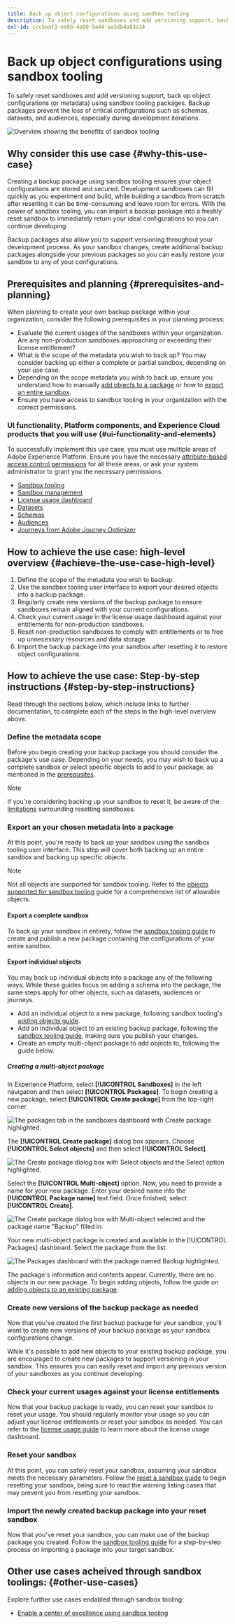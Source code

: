 ```yaml
---
title: Back up object configurations using sandbox tooling
description: To safely reset sandboxes and add versioning support, back up object configurations (or metadata) using sandbox tooling packages. Backup packages prevent the loss of critical configurations such as schemas, datasets, and audiences, especially during development iterations.
exl-id: cccbaaf1-ee68-4a00-9a44-aa5db4a83a14
---
```

# Back up object configurations using sandbox tooling

To safely reset sandboxes and add versioning support, back up object configurations (or metadata) using sandbox tooling packages. Backup packages prevent the loss of critical configurations such as schemas, datasets, and audiences, especially during development iterations.

![Overview showing the benefits of sandbox tooling](../images/use-cases/tooling-overview.png)

## Why consider this use case {#why-this-use-case}

Creating a backup package using sandbox tooling ensures your object configurations are stored and secured. Development sandboxes can fill quickly as you experiment and build, while building a sandbox from scratch after resetting it can be time-consuming and leave room for errors. With the power of sandbox tooling, you can import a backup package into a freshly reset sandbox to immediately return your ideal configurations so you can continue developing. 

Backup packages also allow you to support versioning throughout your development process. As your sandbox changes, create additional backup packages alongside your previous packages so you can easily restore your sandbox to any of your configurations. 

## Prerequisites and planning {#prerequisites-and-planning}

When planning to create your own backup package within your organization, consider the following prerequisites in your planning process:

- Evaluate the current usages of the sandboxes within your organization. Are any non-production sandboxes approaching or exceeding their license entitlement?
- What is the scope of the metadata you wish to back up? You may consider backing up either a complete or partial sandbox, depending on your use case.
- Depending on the scope metadata you wish to back up, ensure you understand how to manually [add objects to a package](../ui/sandbox-tooling.md#add-object-to-a-new-package) or how to [export an entire sandbox](../ui/sandbox-tooling.md#export-an-entire-sandbox).
- Ensure you have access to sandbox tooling in your organization with the correct permissions.

### UI functionality, Platform components, and Experience Cloud products that you will use {#ui-functionality-and-elements}

To successfully implement this use case, you must use multiple areas of Adobe Experience Platform. Ensure you have the necessary [attribute-based access control permissions](../../access-control/abac/overview.md) for all these areas, or ask your system administrator to grant you the necessary permissions.

  - [Sandbox tooling](../ui/sandbox-tooling.md)
  - [Sandbox management](../ui/user-guide.md)
  - [License usage dashboard](../../landing/license-usage-and-guardrails/license-usage-dashboard.md)
  - [Datasets](../../catalog/datasets/overview.md)
  - [Schemas](../../xdm//home.md)
  - [Audiences](../../segmentation/home.md)
  - [Journeys from Adobe Journey Optimizer](https://experienceleague.adobe.com/en/docs/journey-optimizer/using/orchestrate-journeys/journey)

## How to achieve the use case: high-level overview {#achieve-the-use-case-high-level}

1. Define the scope of the metadata you wish to backup.
2. Use the sandbox tooling user interface to export your desired objects into a backup package.
3. Regularly create new versions of the backup package to ensure sandboxes remain aligned with your current configurations.
4. Check your current usage in the license usage dashboard against your entitlements for non-production sandboxes.
5. Reset non-production sandboxes to comply with entitlements or to free up unnecessary resources and data storage.
6. Import the backup package into your sandbox after resetting it to restore object configurations.

## How to achieve the use case: Step-by-step instructions {#step-by-step-instructions}

Read through the sections below, which include links to further documentation, to complete each of the steps in the high-level overview above.

### Define the metadata scope

Before you begin creating your backup package you should consider the package's use case. Depending on your needs, you may wish to back up a complete sandbox or select specific objects to add to your package, as mentioned in the [prerequsites](#prerequisites-and-planning). 

>[!NOTE]
>
> If you're considering backing up your sandbox to reset it, be aware of the [limitations](../ui/user-guide.md#reset-a-sandbox) surrounding resetting sandboxes.

### Export an your chosen metadata into a package

At this point, you're ready to back up your sandbox using the sandbox tooling user interface. This step will cover both backing up an entire sandbox and backing up specific objects.

>[!NOTE]
>
> Not all objects are supported for sandbox tooling. Refer to the [objects supported for sandbox tooling](../ui/sandbox-tooling.md#objects-supported-for-sandbox-tooling) guide for a comprehensive list of allowable objects.

#### Export a complete sandbox

To back up your sandbox in entirety, follow the [sandbox tooling guide](../ui/sandbox-tooling.md#export-an-entire-sandbox) to create and publish a new package containing the configurations of your entire sandbox.

#### Export individual objects

You may back up individual objects into a package any of the following ways. While these guides focus on adding a schema into the package, the same steps apply for other objects, such as datasets, audiences or journeys.

- Add an individual object to a new package, following sandbox tooling's [adding objects guide](../ui/sandbox-tooling.md#add-object-to-a-new-package). 
- Add an individual object to an existing backup package, following the [sandbox tooling guide](../ui/sandbox-tooling.md#add-an-object-to-an-existing-package-and-publish), making sure you publish your changes.
- Create an empty multi-object package to add objects to, following the guide below.

##### Creating a multi-object package

In Experience Platform, select **[!UICONTROL Sandboxes]** in the left navigation and then select **[!UICONTROL Packages]**. To begin creating a new package, select **[!UICONTROL Create package]** from the top-right corner.

![The packages tab in the sandboxes dashboard with Create package highlighted.](../images/use-cases/create-package.png)

The **[!UICONTROL Create package]** dialog box appears. Choose **[!UICONTROL Select objects]** and then select **[!UICONTROL Select]**.

![The Create package dialog box with Select objects and the Select option highlighted.](../images/use-cases/create-package-select-objects.png)

Select the **[!UICONTROL Multi-object]** option. Now, you need to provide a name for your new package. Enter your desired name into the **[!UICONTROL Package name]** text field. Once finished, select **[!UICONTROL Create]**.

![The Create package dialog box with Multi-object selected and the package name "Backup" filled in.](../images/use-cases/name-multi-object.png)

Your new multi-object package is created and available in the [!UICONTROL Packages] dashboard. Select the package from the list.

![The Packages dashboard with the package named Backup highlighted.](../images/use-cases/package-created.png)

The package's information and contents appear. Currently, there are no objects in our new package. To begin adding objects, follow the guide on [adding objects to an existing package](../ui/sandbox-tooling.md#add-object-to-a-new-package).

### Create new versions of the backup package as needed

Now that you've created the first backup package for your sandbox, you'll want to create new versions of your backup package as your sandbox configurations change. 

While it's possible to add new objects to your existing backup package, you are encouraged to create new packages to support versioning in your sandbox. This ensures you can easily reset and import any previous version of your sandboxes as you continue developing.

### Check your current usages against your license entitlements

Now that your backup package is ready, you can reset your sandbox to reset your usage. You should regularly monitor your usage so you can adjust your license entitlements or reset your sandbox as needed. You can refer to the [license usage guide](../../dashboards/guides/license-usage.md) to learn more about the license usage dashboard. 

### Reset your sandbox

At this point, you can safely reset your sandbox, assuming your sandbox meets the necessary parameters. Follow the [reset a sandbox guide](../ui/user-guide.md#reset-a-sandbox) to begin resetting your sandbox, being sure to read the warning listing cases that may prevent you from resetting your sandbox.

### Import the newly created backup package into your reset sandbox

Now that you've reset your sandbox, you can make use of the backup package you created. Follow the [sandbox tooling guide](../ui/sandbox-tooling.md#import-a-package-to-a-target-sandbox) for a step-by-step process on importing a package into your target sandbox.

## Other use cases acheived through sandbox toolings: {#other-use-cases}

Explore further use cases endabled through sandbox tooling:

- [Enable a center of excellence using sandbox tooling](./center-of-excellence.md)
